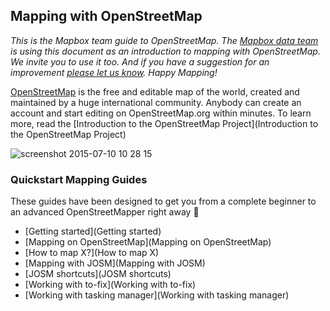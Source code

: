 ## Mapping with OpenStreetMap

*This is the Mapbox team guide to OpenStreetMap. The [Mapbox data team](http://wiki.openstreetmap.org/wiki/Mapbox#Mapbox_Data_Team) is using this document as an introduction to mapping with OpenStreetMap. We invite you to use it too. And if you have a suggestion for an improvement [please let us know](https://github.com/mapbox/mapping/issues). Happy Mapping!*

[OpenStreetMap](http://www.openstreetmap.org) is the free and editable map of the world, created and maintained by a huge international community. Anybody can create an account and start editing on OpenStreetMap.org within minutes. To learn more, read the [Introduction to the OpenStreetMap Project](Introduction to the OpenStreetMap Project)

![screenshot 2015-07-10 10 28 15](https://cloud.githubusercontent.com/assets/126868/8612454/7b55cf86-26ee-11e5-967a-4eb9a0cb76d9.png)


### Quickstart Mapping Guides
These guides have been designed to get you from a complete beginner to an advanced OpenStreetMapper right away :rocket: 
- [Getting started](Getting started)
- [Mapping on OpenStreetMap](Mapping on OpenStreetMap)
- [How to map X?](How to map X)
- [Mapping with JOSM](Mapping with JOSM)
- [JOSM shortcuts](JOSM shortcuts)
- [Working with to-fix](Working with to-fix)
- [Working with tasking manager](Working with tasking manager)